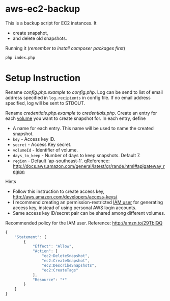 # aws-ec2-backup

This is a backup script for EC2 instances. It

* create snapshot,
* and delete old snapshots.

Running it (*remember to install composer packages first*)

```bash
php index.php
```

# Setup Instruction

Rename *config.php.example* to *config.php*. Log can be send to list of email address specified in `log.recipients` in config file. If no email address specified, log will be sent to STDOUT.

Rename *credentials.php.example* to *credentials.php*. Create an entry for each [volume](http://docs.aws.amazon.com/AWSEC2/latest/UserGuide/EBSVolumes.html) you want to create snapshot for. In each entry, define

* A name for each entry. This name will be used to name the created snapshot.
* `key` - Access key ID.
* `secret` - Access Key secret.
* `volumeId` - Identifier of volume.
* `days_to_keep` - Number of days to keep snapshots. Default 7.
* `region` - Default 'ap-southeast-1'. qReference: http://docs.aws.amazon.com/general/latest/gr/rande.html#apigateway_region

Hints

* Follow this instruction to create access key, http://aws.amazon.com/developers/access-keys/
* I recommend creating an permission-restricted [IAM user](http://docs.aws.amazon.com/lambda/latest/dg/setting-up.html) for generating access key, instead of using personal AWS login accounts.
* Same access key ID/secret pair can be shared among different volumes.

Recommended policy for the IAM user. Reference: http://amzn.to/29TblQQ

```javascript
{
    "Statement": [
        {
            "Effect": "Allow",
            "Action": [
                "ec2:DeleteSnapshot",
                "ec2:CreateSnapshot",
                "ec2:DescribeSnapshots",
                "ec2:CreateTags"
            ],
            "Resource": "*"
        }
    ]
}
```
